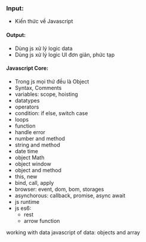 ### Input:

- Kiến thức về Javascript

#### Output:

- Dùng js xử lý logic data
- Dùng js xử lý logic UI đơn giản, phức tạp

#### Javascript Core:

- Trong js mọi thứ đều là Object
- Syntax, Comments
- variables: scope, hoisting
- datatypes
- operators
- condition: if else, switch case
- loops
- function
- handle error
- number and method
- string and method
- date time
- object Math
- object window
- object and method
- this, new
- bind, call, apply
- browser: event, dom, bom, storages
- asynchorous: callback, promise, async await
- js runtime
- js es6:
  - rest
  - arrow function

working with data
javascript of data: objects and array
